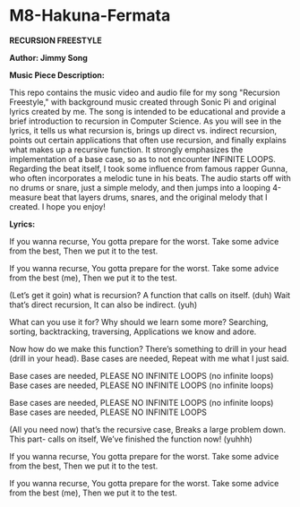 # M8-Hakuna-Fermata

**RECURSION FREESTYLE**

**Author: Jimmy Song**

**Music Piece Description:**

This repo contains the music video and audio file for my song "Recursion Freestyle," with background music created through Sonic Pi and original lyrics created by me. The song is intended to be educational and provide a brief introduction to recursion in Computer Science. As you will see in the lyrics, it tells us what recursion is, brings up direct vs. indirect recursion, points out certain applications that often use recursion, and finally explains what makes up a recursive function. It strongly emphasizes the implementation of a base case, so as to not encounter INFINITE LOOPS. Regarding the beat itself, I took some influence from famous rapper Gunna, who often incorporates a melodic tune in his beats. The audio starts off with no drums or snare, just a simple melody, and then jumps into a looping 4-measure beat that layers drums, snares, and the original melody that I created. I hope you enjoy!


**Lyrics:**

If you wanna recurse,
You gotta prepare for the worst.
Take some advice from the best,
Then we put it to the test.

If you wanna recurse,
You gotta prepare for the worst.
Take some advice from the best (me),
Then we put it to the test.

(Let’s get it goin) what is recursion?
A function that calls on itself. (duh)
Wait that’s direct recursion,
It can also be indirect. (yuh)

What can you use it for?
Why should we learn some more?
Searching, sorting, backtracking, traversing,
Applications we know and adore.

Now how do we make this function?
There’s something to drill in your head (drill in your head).
Base cases are needed,
Repeat with me what I just said.

Base cases are needed,
PLEASE NO INFINITE LOOPS (no infinite loops)
Base cases are needed,
PLEASE NO INFINITE LOOPS (no infinite loops)

Base cases are needed,
PLEASE NO INFINITE LOOPS (no infinite loops)
Base cases are needed,
PLEASE NO INFINITE LOOPS

(All you need now) that’s the recursive case,
Breaks a large problem down.
This part- calls on itself,
We’ve finished the function now! (yuhhh)

If you wanna recurse,
You gotta prepare for the worst.
Take some advice from the best,
Then we put it to the test.

If you wanna recurse,
You gotta prepare for the worst.
Take some advice from the best (me),
Then we put it to the test.

